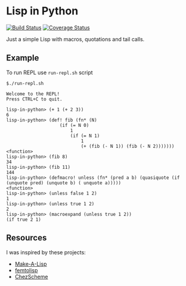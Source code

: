# Lisp in Python
[![Build Status](https://travis-ci.org/jakubwro/lisp-in-python.svg?branch=master)](https://travis-ci.org/jakubwro/lisp-in-python)
[![Coverage Status](https://coveralls.io/repos/github/jakubwro/lisp-in-python/badge.svg)](https://coveralls.io/github/jakubwro/lisp-in-python)

Just a simple Lisp with macros, quotations and tail calls.

## Example

To run REPL use `run-repl.sh` script

```
$./run-repl.sh

Welcome to the REPL!
Press CTRL+C to quit.

lisp-in-python> (+ 1 (+ 2 3))
6
lisp-in-python> (def! fib (fn* (N)
                	(if (= N 0)
                		1
                		(if (= N 1)
                			1
                			(+ (fib (- N 1)) (fib (- N 2)))))))
<function>
lisp-in-python> (fib 8)
34
lisp-in-python> (fib 11)
144
lisp-in-python> (defmacro! unless (fn* (pred a b) (quasiquote (if (unquote pred) (unquote b) ( unquote a)))))
<function>
lisp-in-python> (unless false 1 2)
1
lisp-in-python> (unless true 1 2)
2
lisp-in-python> (macroexpand (unless true 1 2))
(if true 2 1)
```

## Resources
I was inspired by these projects:
-   [Make-A-Lisp](https://github.com/kanaka/mal/blob/master/process/guide.md)
-   [femtolisp](https://github.com/JeffBezanson/femtolisp)
-   [ChezScheme](https://github.com/cisco/ChezScheme)
